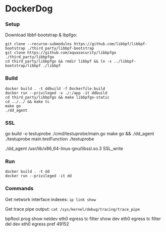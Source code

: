 # DockerDog

### Setup

Download libbf-bootstrap & lbpfgo:
```
git clone --recurse-submodules https://github.com/libbpf/libbpf-bootstrap ./third_party/libbpf-bootstrap
git clone https://github.com/aquasecurity/libbpfgo  ./third_party/libbpfgo
cd third_party/libbpfgo && rmdir libbpf && ln -s ../libbpf-bootstrap/libbpf ./libbpf
```

### Build
```
docker build . -t ddbuild -f Dockerfile.build
docker run --privileged -v ./:/app -it ddbuild
cd third_party/libbpfgo && make libbpfgo-static
cd ../../ && make tc
make go
./dd_agent
```

### SSL
go build -o testuprobe ./cmd/testuprobe/main.go
make go && ./dd_agent ./testuprobe main.testFunction
./testuprobe

./dd_agent /usr/lib/x86_64-linux-gnu/libssl.so.3 SSL_write

### Run
```
docker build . -t dd
docker run --privileged -it dd
```

### Commands

Get network interface indexes:
`ip link show`

Get trace pipe output:
`cat /sys/kernel/debug/tracing/trace_pipe`


bpftool prog show netdev eth0 egress
tc filter show dev eth0 egress
tc filter del dev eth0 egress pref 49152
